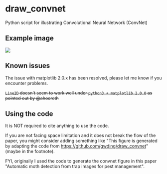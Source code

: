 # draw_convnet

Python script for illustrating Convolutional Neural Network (ConvNet)

## Example image
![](https://raw.githubusercontent.com/gwding/draw_convnet/master/convnet_fig.png)

## Known issues
The issue with matplotlib 2.0.x has been resolved, please let me know if you encounter problems.

~~`Line2D` doesn't seem to work well under `python3 + matplotlib 2.0.0` as pointed out by @ahoereth~~

## Using the code
It is NOT required to cite anything to use the code.

If you are not facing space limitation and it does not break the flow of the paper, you might consider adding something like "This figure is generated by adapting the code from https://github.com/gwding/draw_convnet" (maybe in the footnote).

FYI, originally I used the code to generate the convnet figure in this paper "Automatic moth detection from trap images for pest management".
